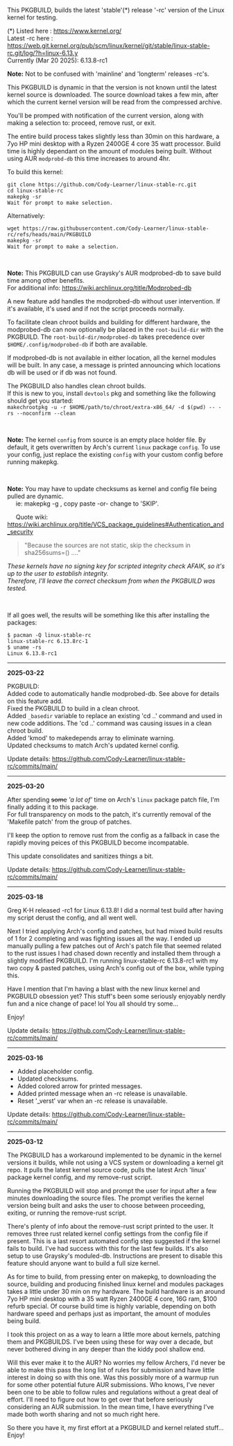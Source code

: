 This PKGBUILD, builds the latest 'stable'(*) release '-rc' version of the Linux kernel for testing.

(*) Listed here : https://www.kernel.org/ <br>
Latest -rc here : https://web.git.kernel.org/pub/scm/linux/kernel/git/stable/linux-stable-rc.git/log/?h=linux-6.13.y <br>
Currently (Mar 20 2025): 6.13.8-rc1 <br>
 
**Note:** Not to be confused with 'mainline' and 'longterm' releases -rc's.<br>

This PKGBUILD is dynamic in that the version is not known until the latest kernel source is downloaded. 
The source download takes a few min, after which the current kernel version will be read from the compressed archive.

You'll be promped with notification of the current version, along with making a selection to: proceed, remove rust, or exit.

The entire build process takes slightly less than 30min on this hardware, a 7yo HP mini desktop with a Ryzen 2400GE 4 core 35 watt processor.
Build time is highly dependant on the amount of modules being built. Without using AUR `modprobd-db` this time increases to around 4hr.

To build this kernel:

    git clone https://github.com/Cody-Learner/linux-stable-rc.git
    cd linux-stable-rc
    makepkg -sr
    Wait for prompt to make selection.

Alternatively:

    wget https://raw.githubusercontent.com/Cody-Learner/linux-stable-rc/refs/heads/main/PKGBUILD
    makepkg -sr
    Wait for prompt to make a selection.

<br>

**Note:** This PKGBUILD can use Graysky's AUR modprobed-db to save build time among other benefits.<br>
For additional info: https://wiki.archlinux.org/title/Modprobed-db

A new feature add handles the modprobed-db without user intervention. If it's available, it's used and if not the script proceeds normally.

To facilitate clean chroot builds and building for different hardware, the modprobed-db can now optionally be placed in the `root-build-dir` with the PKGBUILD.
The `root-build-dir/modprobed-db` takes precedence over `$HOME/.config/modprobed-db` if both are available.

If modprobed-db is not available in either location, all the kernel modules will be built. In any case, a message is printed announcing which locations db will be used or if db was not found.

The PKGBUILD also handles clean chroot builds. <br>
If this is new to you, install `devtools` pkg and something like the following should get you started: <br>
`makechrootpkg -u -r $HOME/path/to/chroot/extra-x86_64/ -d $(pwd) -- -rs --noconfirm --clean`


<br>

**Note:** The kernel `config` from source is an empty place holder file. By default, it gets overwritten by Arch's current `linux` package `config`. 
To use your config, just replace the existing `config` with your custom config before running makepkg.

<br>

**Note:** You may have to update checksums as kernel and config file being pulled are dynamic.<br>
&nbsp;&nbsp;&nbsp;&nbsp; ie: makepkg -g , copy paste -or- change to 'SKIP'.

&nbsp;&nbsp;&nbsp;&nbsp; Quote wiki\: https://wiki.archlinux.org/title/VCS_package_guidelines#Authentication_and_security<br>
>"Because the sources are not static, skip the checksum in sha256sums=() ...."<br>

<i>These kernels have no signing key for scripted integrity check AFAIK, so it's up to the user to establish integrity.<br>
Therefore, I'll leave the correct checksum from when the PKGBUILD was tested. </i>

<br>

If all goes well, the results will be something like this after installing the packages:

    $ pacman -Q linux-stable-rc
    linux-stable-rc 6.13.8rc-1
    $ uname -rs
    Linux 6.13.8-rc1




----

**2025-03-22**

PKGBUILD:<br>
Added code to automatically handle modprobed-db. See above for details on this feature add.<br>
Fixed the PKGBUILD to build in a clean chroot.<br>
Added `_basedir` variable to replace an existing 'cd ..' command and used in new code additions. The 'cd ..' command was causing issues in a clean chroot build.<br>
Added 'kmod' to makedepends array to eliminate warning.<br>
Updated checksums to match Arch's updated kernel config.<br>

Update details: https://github.com/Cody-Learner/linux-stable-rc/commits/main/

----

**2025-03-20**

After spending ~~some~~ <i>'a lot of'</i> time on Arch's `linux` package patch file, I'm finally adding it to this package.<br>
For full transparency on mods to the patch, it's currently removal of the 'Makefile patch' from the group of patches.

I'll keep the option to remove rust from the config as a fallback in case the rapidly moving peices of this PKGBUILD become incompatable.

This update consolidates and sanitizes things a bit.

Update details: https://github.com/Cody-Learner/linux-stable-rc/commits/main/

----

**2025-03-18**

Greg K-H released -rc1 for Linux 6.13.8! I did a normal test build after having my script derust the config, and all went well.

Next I tried applying Arch's config and patches, but had mixed build results of 1 for 2 completing and was fighting issues all the way.
I ended up manually pulling a few patches out of Arch's patch file that seemed related to the rust issues I had chased down recently and installed them through a slightly modified PKGBUILD.
I'm running linux-stable-rc 6.13.8-rc1 with my two copy & pasted patches, using Arch's config out of the box, while typing this.

Have I mention that I'm having a blast with the new linux kernel and PKGBUILD obsession yet? This stuff's been some seriously enjoyably nerdly fun and a nice change of pace! lol
You all should try some...

Enjoy!

Update details: https://github.com/Cody-Learner/linux-stable-rc/commits/main/

----

**2025-03-16**

* Added placeholder config.
* Updated checksums.
* Added colored arrow for printed messages.
* Added printed message when an -rc release is unavailable.
* Reset '_verst' var when an -rc release is unavailable.

Update details: https://github.com/Cody-Learner/linux-stable-rc/commits/main/

----

**2025-03-12**

The PKGBUILD has a workaround implemented to be dynamic in the kernel versions it builds, while not using a VCS system or downloading a kernel git repo. 
It pulls the latest kernel source code, pulls the latest Arch 'linux' package kernel config, and my remove-rust script.

Running the PKGBUILD will stop and prompt the user for input after a few minutes downloading the source files.
The prompt verifies the kernel version being built and asks the user to choose between proceeding, exiting, or running the remove-rust script.

There's plenty of info about the remove-rust script printed to the user. It removes three rust related kernel config settings from the config file if present.
This is a last resort automated config step suggested if the kernel fails to build. I've had success with this for the last few builds.
It's also setup to use Graysky's moduled-db. Instructions are present to disable this feature should anyone want to build a full size kernel.

As for time to build, from pressing enter on makepkg, to downloading the source, building and producing finished linux kernel and modules packages takes a little under 30 min on my hardware.
The build hardware is an around 7yo HP mini desktop with a 35 watt Ryzen 2400GE 4 core, 16G ram, $100 refurb special.
Of course build time is highly variable, depending on both hardware speed and perhaps just as important, the amount of modules being build.

I took this project on as a way to learn a little more about kernels, patching them and PKGBUILDS. 
I've been using these for way over a decade, but never bothered diving in any deeper than the kiddy pool shallow end.

Will this ever make it to the AUR? No worries my fellow Archers, I'd never be able to make this pass the long list of rules for submission and have little interest in doing so with this one.
Was this possibly more of a warmup run for some other potential future AUR submissions. Who knows, I've never been one to be able to follow rules and regulations without a great deal of effort. 
I'll need to figure out how to get over that before seriously considering an AUR submission. In the mean time, I have everything I've made both worth sharing and not so much right here. 

So there you have it, my first effort at a PKGBUILD and kernel related stuff... Enjoy!
